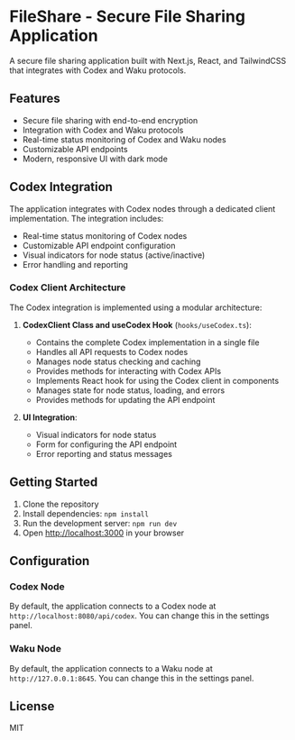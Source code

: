 # FileShare - Secure File Sharing Application

A secure file sharing application built with Next.js, React, and TailwindCSS that integrates with Codex and Waku protocols.

## Features

- Secure file sharing with end-to-end encryption
- Integration with Codex and Waku protocols
- Real-time status monitoring of Codex and Waku nodes
- Customizable API endpoints
- Modern, responsive UI with dark mode

## Codex Integration

The application integrates with Codex nodes through a dedicated client implementation. The integration includes:

- Real-time status monitoring of Codex nodes
- Customizable API endpoint configuration
- Visual indicators for node status (active/inactive)
- Error handling and reporting

### Codex Client Architecture

The Codex integration is implemented using a modular architecture:

1. **CodexClient Class and useCodex Hook** (`hooks/useCodex.ts`):
   - Contains the complete Codex implementation in a single file
   - Handles all API requests to Codex nodes
   - Manages node status checking and caching
   - Provides methods for interacting with Codex APIs
   - Implements React hook for using the Codex client in components
   - Manages state for node status, loading, and errors
   - Provides methods for updating the API endpoint

2. **UI Integration**:
   - Visual indicators for node status
   - Form for configuring the API endpoint
   - Error reporting and status messages

## Getting Started

1. Clone the repository
2. Install dependencies: `npm install`
3. Run the development server: `npm run dev`
4. Open [http://localhost:3000](http://localhost:3000) in your browser

## Configuration

### Codex Node

By default, the application connects to a Codex node at `http://localhost:8080/api/codex`. You can change this in the settings panel.

### Waku Node

By default, the application connects to a Waku node at `http://127.0.0.1:8645`. You can change this in the settings panel.

## License

MIT
